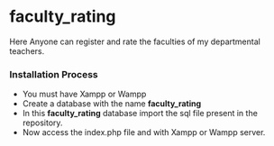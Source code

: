 # faculty_rating
Here Anyone can register and rate the faculties of my departmental teachers.

<h3>Installation Process</h3>

<ul>
	<li>You must have Xampp or Wampp</li>
	<li>Create a database with the name <b>faculty_rating</b></li>
	<li>In this <b>faculty_rating</b> database import the sql file present in the repository.</li>
	<li>Now access the index.php file and with Xampp or Wampp server.</li>
</ul>
